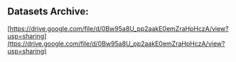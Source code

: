 ## Datasets Archive:
[https://drive.google.com/file/d/0Bw95a8U_pp2aakE0emZraHpHczA/view?usp=sharing](ttps://drive.google.com/file/d/0Bw95a8U_pp2aakE0emZraHpHczA/view?usp=sharing)
